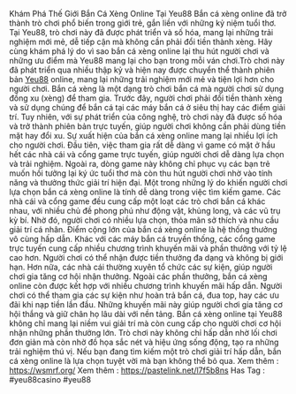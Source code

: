 Khám Phá Thế Giới Bắn Cá Xèng Online Tại Yeu88
 Bắn cá xèng online đã trở thành trò chơi phổ biến trong giới trẻ, gắn liền với những kỷ niệm tuổi thơ. Tại Yeu88, trò chơi này đã được phát triển và số hóa, mang lại những trải nghiệm mới mẻ, dễ tiếp cận mà không cần phải đổi tiền thành xèng. Hãy cùng khám phá lý do vì sao bắn cá xèng online lại thu hút người chơi và những ưu điểm mà Yeu88 mang lại cho bạn trong mỗi ván chơi.Trò chơi này đã phát triển qua nhiều thập kỷ và hiện nay được chuyển thể thành phiên bản [Yeu88](https://wsmrf.org/) online, mang lại những trải nghiệm mới mẻ và tiện lợi hơn cho người chơi.
Bắn cá xèng là một dạng trò chơi bắn cá mà người chơi sử dụng đồng xu (xèng) để tham gia. Trước đây, người chơi phải đổi tiền thành xèng và sử dụng chúng để bắn cá tại các máy bắn cá ở siêu thị hay các điểm giải trí. Tuy nhiên, với sự phát triển của công nghệ, trò chơi này đã được số hóa và trở thành phiên bản trực tuyến, giúp người chơi không cần phải dùng tiền mặt hay đổi xu.
Sự xuất hiện của bắn cá xèng online mang lại nhiều lợi ích cho người chơi. Đầu tiên, việc tham gia rất dễ dàng vì game có mặt ở hầu hết các nhà cái và cổng game trực tuyến, giúp người chơi dễ dàng lựa chọn và trải nghiệm. Ngoài ra, dòng game này không chỉ phục vụ các bạn trẻ muốn hồi tưởng lại ký ức tuổi thơ mà còn thu hút người chơi nhờ vào tính năng và thưởng thức giải trí hiện đại.
Một trong những lý do khiến người chơi lựa chọn bắn cá xèng online là tính dễ dàng trong việc tìm kiếm game. Các nhà cái và cổng game đều cung cấp một loạt các trò chơi bắn cá khác nhau, với nhiều chủ đề phong phú như động vật, khủng long, và các vũ trụ kỳ bí. Nhờ đó, người chơi có nhiều lựa chọn, thỏa mãn sở thích và nhu cầu giải trí cá nhân.
Điểm cộng lớn của bắn cá xèng online là hệ thống thưởng vô cùng hấp dẫn. Khác với các máy bắn cá truyền thống, các cổng game trực tuyến cung cấp nhiều chương trình khuyến mãi và phần thưởng với tỷ lệ cao hơn. Người chơi có thể nhận được tiền thưởng đa dạng và không bị giới hạn. Hơn nữa, các nhà cái thường xuyên tổ chức các sự kiện, giúp người chơi gia tăng cơ hội nhận thưởng.
Ngoài các phần thưởng, bắn cá xèng online còn được kết hợp với nhiều chương trình khuyến mãi hấp dẫn. Người chơi có thể tham gia các sự kiện như hoàn trả bắn cá, đua top, hay các ưu đãi khi nạp tiền lần đầu. Những khuyến mãi này giúp người chơi gia tăng cơ hội thắng và giữ chân họ lâu dài với nền tảng.
Bắn cá xèng online tại Yeu88 không chỉ mang lại niềm vui giải trí mà còn cung cấp cho người chơi cơ hội nhận những phần thưởng lớn. Trò chơi này không chỉ hấp dẫn nhờ lối chơi đơn giản mà còn nhờ đồ họa sắc nét và hiệu ứng sống động, tạo ra những trải nghiệm thú vị. Nếu bạn đang tìm kiếm một trò chơi giải trí hấp dẫn, bắn cá xèng online là lựa chọn tuyệt vời mà bạn không thể bỏ qua.
Xem thêm : https://wsmrf.org/
Xem thêm : https://pastelink.net/l7f5b8ns
Has Tag : #yeu88casino  #yeu88
